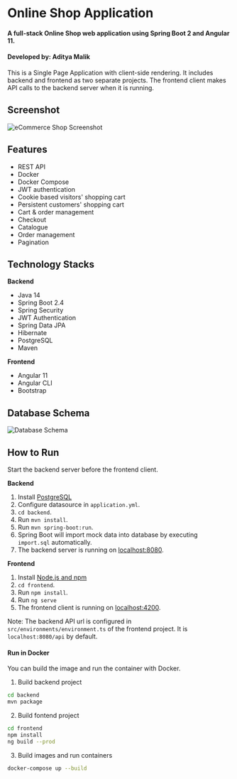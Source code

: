 # Online Shop Application

#### A full-stack Online Shop web application using Spring Boot 2 and Angular 11. 
#### Developed by: **Aditya Malik**

This is a Single Page Application with client-side rendering. It includes backend and frontend as two separate projects.
The frontend client makes API calls to the backend server when it is running.

## Screenshot
![eCommerce Shop Screenshot](https://via.placeholder.com/800x400/007bff/ffffff?text=eCommerce+Shop+by+Aditya+Malik)

## Features
- REST API
- Docker
- Docker Compose
- JWT authentication
- Cookie based visitors' shopping cart
- Persistent customers' shopping cart
- Cart & order management
- Checkout
- Catalogue
- Order management
- Pagination
## Technology Stacks
**Backend**
  - Java 14
  - Spring Boot 2.4
  - Spring Security
  - JWT Authentication
  - Spring Data JPA
  - Hibernate
  - PostgreSQL
  - Maven

**Frontend**
  - Angular 11
  - Angular CLI
  - Bootstrap

## Database Schema

![Database Schema](https://via.placeholder.com/600x400/28a745/ffffff?text=Database+Schema)

## How to  Run

Start the backend server before the frontend client.  

**Backend**

  1. Install [PostgreSQL](https://www.postgresql.org/download/) 
  2. Configure datasource in `application.yml`.
  3. `cd backend`.
  4. Run `mvn install`.
  5. Run `mvn spring-boot:run`.
  6. Spring Boot will import mock data into database by executing `import.sql` automatically.
  7. The backend server is running on [localhost:8080]().

**Frontend**
  1. Install [Node.js and npm](https://www.npmjs.com/get-npm)
  2. `cd frontend`.
  3. Run `npm install`.
  4. Run `ng serve`
  5. The frontend client is running on [localhost:4200]().
  
Note: The backend API url is configured in `src/environments/environment.ts` of the frontend project. It is `localhost:8080/api` by default.
  
#### Run in Docker
You can build the image and run the container with Docker. 
1. Build backend project
```bash
cd backend
mvn package
```
2. Build fontend project
```bash
cd frontend
npm install
ng build --prod
```
3. Build images and run containers
```bash
docker-compose up --build
```

